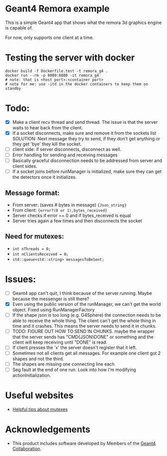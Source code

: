 # Geant4 Remora example

This is a simple Geant4 app that shows what the remora 3d graphics engine is capable of.

For now, only supports one client at a time.

# Testing the server with docker
```
docker build -f Dockerfile.test -t remora_g4 .
docker run --rm -p 8080:8080 -it remora_g4
# note: that is <host port>:<container port>
# note for me: use -itd in the docker containers to keep them on standby
```


# Todo:
- [x] Make a client recv thread and send thread. The issue is that the server waits to hear back from the client.
- [x] If a socket disconnects, make sure and remove it from the sockets list SOLUTION: Next message they try to send, if they don't get anything or they get 'bye' they kill the socket.
- [ ] client side: if server disconnects, disconnect as well. 
- [ ] Error handling for sending and receiving messages
- [ ] Basically graceful disconnection needs to be addressed from server and client sides.
- [ ] If a socket joins before runManager is initialized, make sure they can get the detectors once it initializes.

## Message format:
- From server: (saves # bytes in message) `{Json_string}`
- From client: `{error?(0 or 1),bytes_received}`
- Server checks if error == 0 and if bytes_received is equal
- Server tries again a few times and then disconnects the socket

## Need for mutexes:
- `int nThreads = 0;`
- `int nClientsReceived = 0;`
- `std::queue<std::string> messagesToBeSent;`

# Issues:
- [ ] Geant4 app can't quit, I think because of the server running. Maybe because the messenger is still there?
- [x] Even using the public version of the runManager, we can't get the world object. Fixed using RunManagerFactory
- [ ] If the shape json is too long (e.g. G4Sphere) the connection needs to be able to receive the whole thing. The client can't get the whole thing in time and it crashes. This means the server needs to send it in chunks.
- [ ] TODO: FIGURE OUT HOW TO SEND IN CHUNKS. maybe the wrapper that the server sends has "CMD{JSON}DONE" or something and the client will keep receiving until "DONE" is read. 
- [ ] If client presses the 'x' the server doesn't register that it left.
- [ ] Sometimes not all clients get all messages. For example one client got 2 shapes and not the third.
- [ ] The shapes are missing one connecting line each
- [ ] Seg fault at the end of one run. Look into how I'm modifying actionInitialization.

# Useful websites
- [Helpful tips about mutexes](https://stackoverflow.com/questions/4989451/mutex-example-tutorial)

# Acknowledgements
- This product includes software developed by Members of the [Geant4 Collaboration](http://cern.ch/geant4).

